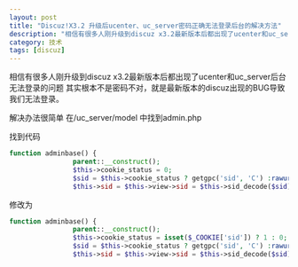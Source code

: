 ```yaml
---
layout: post
title: "Discuz!X3.2 升级后ucenter、uc_server密码正确无法登录后台的解决方法"
description: "相信有很多人刚升级到discuz x3.2最新版本后都出现了ucenter和uc_server后台无法登录的问题其实根本不是密码不对，就是最新版本的discuz出现的BUG导致我们无法登录。"
category: 技术
tags: [discuz]
---
```

相信有很多人刚升级到discuz x3.2最新版本后都出现了ucenter和uc_server后台无法登录的问题
其实根本不是密码不对，就是最新版本的discuz出现的BUG导致我们无法登录。

解决办法很简单
在/uc_server/model 中找到admin.php

找到代码
```php
function adminbase() {
                parent::__construct();
                $this->cookie_status = 0;
                $sid = $this->cookie_status ? getgpc('sid', 'C') :rawurlencode(getgpc('sid', 'R'));
                $this->sid = $this->view->sid = $this->sid_decode($sid) ? $sid : '';
```

修改为
```php
function adminbase() {
                parent::__construct();
                $this->cookie_status = isset($_COOKIE['sid']) ? 1 : 0;
                $sid = $this->cookie_status ? getgpc('sid', 'C') :rawurlencode(getgpc('sid', 'R'));
                $this->sid = $this->view->sid = $this->sid_decode($sid) ? $sid : '';
```